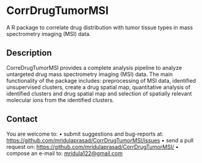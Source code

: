 # CorrDrugTumorMSI
A R package to correlate drug distribution with tumor tissue types in mass spectrometry imaging (MSI) data. 

## Description
CorreDrugTumorMSI provides a complete analysis pipeline to analyze untargeted drug mass spectrometry imaging (MSI) data. The main functionality of the package includes: preprocessing of MSI data, identified unsupervised clusters, create a drug spatial map, quantitative analysis of identified clusters and drug spatial map and selection of spatially relevant molecular ions from the identified clusters. 

## Contact
You are welcome to:
•	submit suggestions and bug-reports at: https://github.com/mridulaprasad/CorrDrugTumorMSI/issues
•	send a pull request on: https://github.com/mridulaprasad/CorrDrugTumorMSI/
•	compose an e-mail to: mridula122@gmail.com 


